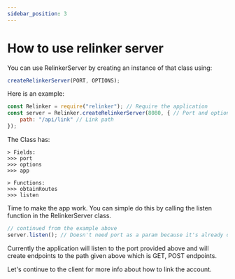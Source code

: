 ```yaml
---
sidebar_position: 3
---
```


# How to use relinker server

You can use RelinkerServer by creating an instance of that class using:

```js
createRelinkerServer(PORT, OPTIONS);
```

Here is an example:

```js
const Relinker = require("relinker"); // Require the application
const server = Relinker.createRelinkerServer(8080, { // Port and options
    path: "/api/link" // Link path
});
```

The Class has:

```
> Fields:
>>> port
>>> options
>>> app

> Functions:
>>> obtainRoutes
>>> listen
```

Time to make the app work. You can simple do this by calling the listen function in the RelinkerServer class.

```js
// continued from the example above
server.listen(); // Doesn't need port as a param because it's already defined in the constructor
```

Currently the application will listen to the port provided above and will create endpoints to the path given above which is GET, POST endpoints.  

Let's continue to the client for more info about how to link the account.
